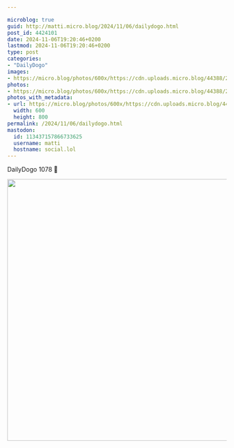 ```yaml
---

microblog: true
guid: http://matti.micro.blog/2024/11/06/dailydogo.html
post_id: 4424101
date: 2024-11-06T19:20:46+0200
lastmod: 2024-11-06T19:20:46+0200
type: post
categories:
- "DailyDogo"
images:
- https://micro.blog/photos/600x/https://cdn.uploads.micro.blog/44388/2024/d5fcc272b098478c8349825f3cf3f644.jpg
photos:
- https://micro.blog/photos/600x/https://cdn.uploads.micro.blog/44388/2024/d5fcc272b098478c8349825f3cf3f644.jpg
photos_with_metadata:
- url: https://micro.blog/photos/600x/https://cdn.uploads.micro.blog/44388/2024/d5fcc272b098478c8349825f3cf3f644.jpg
  width: 600
  height: 800
permalink: /2024/11/06/dailydogo.html
mastodon:
  id: 113437157866733625
  username: matti
  hostname: social.lol
---
```

DailyDogo 1078 🐶

<img src="https://micro.blog/photos/600x/https://blog.martin-haehnel.de/uploads/2024/d5fcc272b098478c8349825f3cf3f644.jpg" width="600" alt="" />
